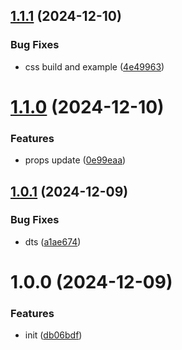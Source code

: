 ## [1.1.1](https://github.com/LLmoskk/time-period-selector-react/compare/v1.1.0...v1.1.1) (2024-12-10)


### Bug Fixes

* css build and example ([4e49963](https://github.com/LLmoskk/time-period-selector-react/commit/4e4996343690e2b0b33304c93a769059c1d5e948))

# [1.1.0](https://github.com/LLmoskk/time-period-selector-react/compare/v1.0.1...v1.1.0) (2024-12-10)


### Features

* props update ([0e99eaa](https://github.com/LLmoskk/time-period-selector-react/commit/0e99eaa272c0736b40717249e0f6c6992127d3d4))

## [1.0.1](https://github.com/LLmoskk/time-period-selector-react/compare/v1.0.0...v1.0.1) (2024-12-09)


### Bug Fixes

* dts ([a1ae674](https://github.com/LLmoskk/time-period-selector-react/commit/a1ae67479dfe746c244ef76e4599ca3ae358d986))

# 1.0.0 (2024-12-09)


### Features

* init ([db06bdf](https://github.com/LLmoskk/time-period-selector-react/commit/db06bdf80c32f280b201a7059eb694a48ec1fbe8))
